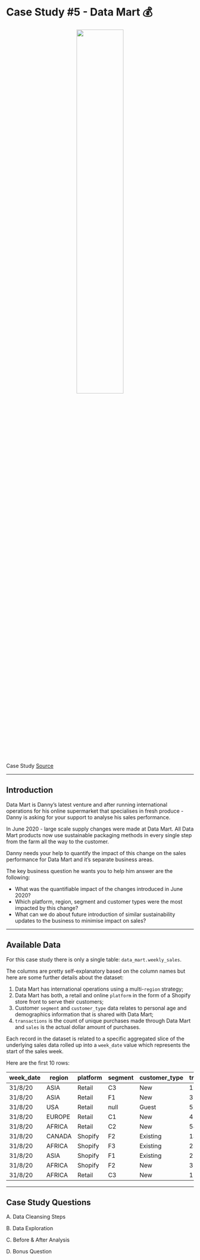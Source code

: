 # Case Study #5 - Data Mart 💰

<p align="center">
<img src="https://8weeksqlchallenge.com/images/case-study-designs/5.png" width=50% height=50%>

Case Study [Source](https://8weeksqlchallenge.com/case-study-5/)

---

## Introduction

Data Mart is Danny’s latest venture and after running international operations for his online supermarket that specialises in fresh produce - Danny is asking for your support to analyse his sales performance.

In June 2020 - large scale supply changes were made at Data Mart. All Data Mart products now use sustainable packaging methods in every single step from the farm all the way to the customer.

Danny needs your help to quantify the impact of this change on the sales performance for Data Mart and it’s separate business areas.

The key business question he wants you to help him answer are the following:

* What was the quantifiable impact of the changes introduced in June 2020?
* Which platform, region, segment and customer types were the most impacted by this change?
* What can we do about future introduction of similar sustainability updates to the business to minimise impact on sales?

---

## Available Data

For this case study there is only a single table: `data_mart.weekly_sales`.

The columns are pretty self-explanatory based on the column names but here are some further details about the dataset:

1. Data Mart has international operations using a multi-`region` strategy;
2. Data Mart has both, a retail and online `platform` in the form of a Shopify store front to serve their customers;
3. Customer `segment` and `customer_type` data relates to personal age and demographics information that is shared with Data Mart;
4. `transactions` is the count of unique purchases made through Data Mart and `sales` is the actual dollar amount of purchases.

Each record in the dataset is related to a specific aggregated slice of the underlying sales data rolled up into a `week_date` value which represents the start of the sales week.

Here are the first 10 rows:

| week_date | region | platform | segment | customer_type | transactions | sales    |
| --------- | ------ | -------- | ------- | ------------- | ------------ | -------- |
| 31/8/20   | ASIA   | Retail   | C3      | New           | 120631       | 3656163  |
| 31/8/20   | ASIA   | Retail   | F1      | New           | 31574        | 996575   |
| 31/8/20   | USA    | Retail   | null    | Guest         | 529151       | 16509610 |
| 31/8/20   | EUROPE | Retail   | C1      | New           | 4517         | 141942   |
| 31/8/20   | AFRICA | Retail   | C2      | New           | 58046        | 1758388  |
| 31/8/20   | CANADA | Shopify  | F2      | Existing      | 1336         | 243878   |
| 31/8/20   | AFRICA | Shopify  | F3      | Existing      | 2514         | 519502   |
| 31/8/20   | ASIA   | Shopify  | F1      | Existing      | 2158         | 371417   |
| 31/8/20   | AFRICA | Shopify  | F2      | New           | 318          | 49557    |
| 31/8/20   | AFRICA | Retail   | C3      | New           | 111032       | 3888162  |

---

## Case Study Questions

A. Data Cleansing Steps

B. Data Exploration

C. Before & After Analysis

D. Bonus Question
